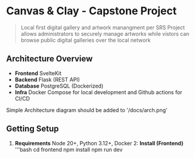 # Canvas & Clay - Capstone Project 
> Local first digital gallery and artwork manangment per SRS
> Project allows administrators to securely manage artworks while vistors can browse public digital galleries over the local network 

## Architecture Overview 
- **Frontend** SvelteKit
- **Backend**  Flask (REST API)
- **Database** PostgreSQL (Dockerized)
- **Infra**    Docker Compose for local development and Github actions for CI/CD

Simple Architecture diagram should be added to '/docs/arch.png'

## Getting Setup
1. **Requirements** Node 20+, Python 3.12+, Docker 
2: **Install (Frontend)**
    '''bash
    cd frontend
    npm install
    npm run dev